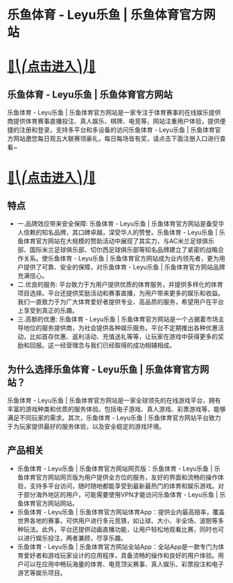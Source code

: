 # 乐鱼体育 - Leyu乐鱼 | 乐鱼体育官方网站

# [🍉⎝⎛点击进入⎞⎠🍉](https://kkdd668.cn)
## 乐鱼体育 - Leyu乐鱼 | 乐鱼体育官方网站
乐鱼体育 - Leyu乐鱼 | 乐鱼体育官方网站是一家专注于体育赛事的在线娱乐提供商提供体育赛事直播投注、真人娱乐、棋牌、电竞等，网站注重用户体验，提供便捷的注册和登录，支持多平台和多设备的访问乐鱼体育 - Leyu乐鱼 | 乐鱼体育官方网站邀您每日观五大联赛领豪礼，每日每场皆有奖，请点击下面注册入口进行查看~
# [🍉⎝⎛点击进入⎞⎠🍉](https://kkdd668.cn)

## 特点
- 一.品牌效应带来安全保障: 乐鱼体育 - Leyu乐鱼 | 乐鱼体育官方网站是备受华人信赖的知名品牌，其口碑卓越，深受华人的赞誉。乐鱼体育 - Leyu乐鱼 | 乐鱼体育官方网站在大规模的赞助活动中展现了其实力，与AC米兰足球俱乐部、国际米兰足球俱乐部、切尔西足球俱乐部等知名品牌建立了紧密的战略合作关系。使乐鱼体育 - Leyu乐鱼 | 乐鱼体育官方网站成为业内领先者，更为用户提供了可靠、安全的保障，对乐鱼体育 - Leyu乐鱼 | 乐鱼体育官方网站品牌充满信心。
- 二.优良的服务: 平台致力于为用户提供优质的体育服务，并提供多样化的体育项目选择。平台还提供奖励活动和赛事直播，为用户带来更多的娱乐和收益。我们一直致力于为广大体育爱好者提供专业、高品质的服务，希望用户在平台上享受到真正的乐趣。
- 三.高额的优惠: 乐鱼体育 - Leyu乐鱼 | 乐鱼体育官方网站是一个占据着市场主导地位的服务提供商，为社会提供各种娱乐服务。平台不定期推出各种优惠活动，比如首存优惠、返利活动、充值送礼等等，让玩家在游戏中获得更多的奖励和回报。这一经营理念与我们已经取得的成功相辅相成。

## 为什么选择乐鱼体育 - Leyu乐鱼 | 乐鱼体育官方网站？
乐鱼体育 - Leyu乐鱼 | 乐鱼体育官方网站是一家全球领先的在线游戏平台，拥有丰富的游戏种类和优质的服务体验。包括电子游戏、真人游戏、彩票游戏等，能够满足不同玩家的需求。其次，乐鱼体育 - Leyu乐鱼 | 乐鱼体育官方网站平台致力于为玩家提供最好的服务体验，以及安全稳定的游戏环境。
## 产品相关
- 乐鱼体育 - Leyu乐鱼 | 乐鱼体育官方网站网页版：乐鱼体育 - Leyu乐鱼 | 乐鱼体育官方网站网页版为用户提供全方位的服务，友好的界面和流畅的操作体验，支持多平台访问，随时随地都能享受到最新最热门的体育和娱乐游戏。对于部分海外地区的用户，可能需要使用VPN才能访问乐鱼体育 - Leyu乐鱼 | 乐鱼体育官方网站网站。
- 乐鱼体育 - Leyu乐鱼 | 乐鱼体育官方网站体育App：提供业内最高赔率，覆盖世界各地的赛事，可供用户进行多元竞猜，如让球、大小、半全场、波胆等多种玩法。此外，平台还提供动画直播功能，让用户轻松地观看比赛，同时也可以进行娱乐投注，两者兼顾，尽享乐趣。
- 乐鱼体育 - Leyu乐鱼 | 乐鱼体育官方网站全站App：全站App是一款专门为体育爱好者和游戏玩家设计的应用程序，具备流畅的操作和良好的用户体验。用户可以在应用中畅玩海量的体育、电竞顶尖赛事、真人娱乐、彩票投注和电子游艺等娱乐项目。
